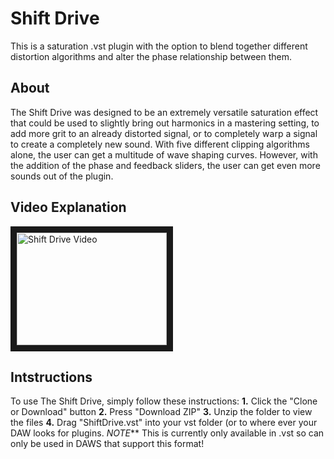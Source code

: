 # Shift Drive
This is a saturation .vst plugin with the option to blend together different distortion algorithms and alter the phase
relationship between them.

## About
The Shift Drive was designed to be an extremely versatile saturation effect that could be used to slightly bring out 
harmonics in a mastering setting, to add more grit to an already distorted signal, or to completely warp a signal to 
create a completely new sound. With five different clipping algorithms alone, the user can get a multitude of wave shaping
curves. However, with the addition of the phase and feedback sliders, the user can get even more sounds out of the plugin.


## Video Explanation
<a href="http://www.youtube.com/watch?feature=player_embedded&v=peJlR0TxfeQ
" target="_blank"><img src="http://img.youtube.com/vi/peJlR0TxfeQ/0.jpg" 
alt="Shift Drive Video" width="240" height="180" border="10" /></a>

## Intstructions
To use The Shift Drive, simply follow these instructions:
**1.** Click the "Clone or Download" button
**2.** Press "Download ZIP"
**3.** Unzip the folder to view the files
**4.** Drag "ShiftDrive.vst" into your vst folder (or to where ever 
       your DAW looks for plugins.
_NOTE_** This is currently only available in .vst so can only be used in 
DAWS that support this format!
